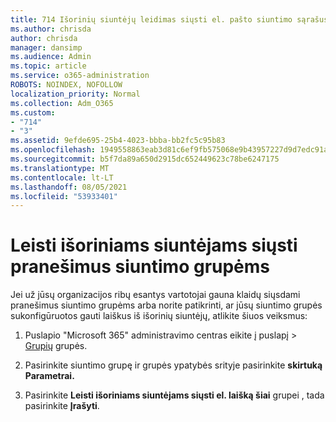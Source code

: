 ```yaml
---
title: 714 Išorinių siuntėjų leidimas siųsti el. pašto siuntimo sąrašus
ms.author: chrisda
author: chrisda
manager: dansimp
ms.audience: Admin
ms.topic: article
ms.service: o365-administration
ROBOTS: NOINDEX, NOFOLLOW
localization_priority: Normal
ms.collection: Adm_O365
ms.custom:
- "714"
- "3"
ms.assetid: 9efde695-25b4-4023-bbba-bb2fc5c95b83
ms.openlocfilehash: 1949558863eab3d81c6ef9fb575068e9b43957227d9d7edc91af71bd93364574
ms.sourcegitcommit: b5f7da89a650d2915dc652449623c78be6247175
ms.translationtype: MT
ms.contentlocale: lt-LT
ms.lasthandoff: 08/05/2021
ms.locfileid: "53933401"
---
```

# <a name="allow-external-senders-to-send-messages-to-distribution-groups"></a>Leisti išoriniams siuntėjams siųsti pranešimus siuntimo grupėms

Jei už jūsų organizacijos ribų esantys vartotojai gauna klaidų siųsdami pranešimus siuntimo grupėms arba norite patikrinti, ar jūsų siuntimo grupės sukonfigūruotos gauti laiškus iš išorinių siuntėjų, atlikite šiuos veiksmus:

1. Puslapio "Microsoft 365" administravimo centras eikite į puslapį   >  [Grupių](https://portal.office.com/adminportal/home#/groups) grupės.  

2. Pasirinkite siuntimo grupę ir grupės ypatybės srityje pasirinkite **skirtuką Parametrai.**

3. Pasirinkite **Leisti išoriniams siuntėjams siųsti el. laišką šiai** grupei , tada pasirinkite **Įrašyti**.
